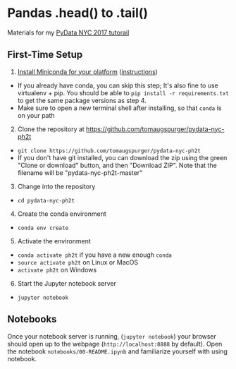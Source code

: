 # Pandas .head() to .tail()

Materials for my [PyData NYC 2017 tutorail](https://pydata.org/nyc2017/schedule/presentation/5/)

## First-Time Setup

1. [Install Miniconda for your platform](https://conda.io/miniconda.html) ([instructions](https://conda.io/docs/install/quick.html))
  + If you already have conda, you can skip this step; It's also fine to use virtualenv + pip.
  You should be able to `pip install -r requirements.txt` to get the same package versions as step 4.
  + Make sure to open a new terminal shell after installing, so that `conda` is on your path
2. Clone the repository at https://github.com/tomaugspurger/pydata-nyc-ph2t
  - `git clone https://github.com/tomaugspurger/pydata-nyc-ph2t`
  - If you don't have git installed, you can download the zip using the green "Clone or download" button, and then "Download ZIP". Note that the filename will be "pydata-nyc-ph2t-master"
3. Change into the repository
  - `cd pydata-nyc-ph2t`
4. Create the conda environment
  - `conda env create`
5. Activate the environment
  - `conda activate ph2t` if you have a new enough `conda`
  - `source activate ph2t` on Linux or MacOS
  - `activate ph2t` on Windows
6. Start the Jupyter notebook server
  - `jupyter notebook`

## Notebooks

Once your notebook server is running, (`jupyter notebook`) your browser should open up to the webpage (`http://localhost:8888` by default).
Open the notebook `notebooks/00-README.ipynb` and familiarize yourself with using notebook.
